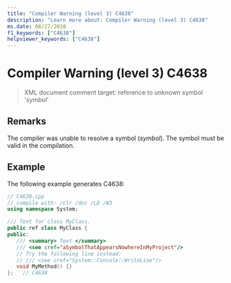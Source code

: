 ```yaml
---
title: "Compiler Warning (level 3) C4638"
description: "Learn more about: Compiler Warning (level 3) C4638"
ms.date: 08/27/2018
f1_keywords: ["C4638"]
helpviewer_keywords: ["C4638"]
---
```

# Compiler Warning (level 3) C4638

> XML document comment target: reference to unknown symbol '*symbol*'

## Remarks

The compiler was unable to resolve a symbol (*symbol*). The symbol must be valid in the compilation.

## Example

The following example generates C4638:

```cpp
// C4638.cpp
// compile with: /clr /doc /LD /W3
using namespace System;

/// Text for class MyClass.
public ref class MyClass {
public:
   /// <summary> Text </summary>
   /// <see cref="aSymbolThatAppearsNowhereInMyProject"/>
   // Try the following line instead:
   // /// <see cref="System::Console::WriteLine"/>
   void MyMethod() {}
};   // C4638
```
